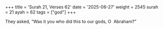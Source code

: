+++
title = 'Surah 21, Verses 62'
date = '2025-08-27'
weight = 2545
surah = 21
ayah = 62
tags = ["god"]
+++

They asked, “Was it you who did this to our gods, O  Abraham?”